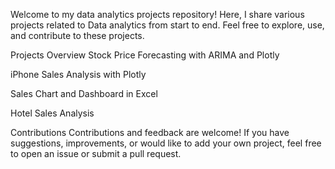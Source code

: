 Welcome to my data analytics projects repository! Here, I share various projects related to Data analytics from start to end. Feel free to explore, use, and contribute to these projects.

Projects Overview
Stock Price Forecasting with ARIMA and Plotly

iPhone Sales Analysis with Plotly

Sales Chart and Dashboard in Excel

Hotel Sales Analysis

Contributions
Contributions and feedback are welcome! If you have suggestions, improvements, or would like to add your own project, feel free to open an issue or submit a pull request.
